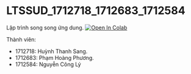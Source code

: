 # LTSSUD_1712718_1712683_1712584
Lập trình song song ứng dung.
[![Open In Colab](https://colab.research.google.com/assets/colab-badge.svg)](https://colab.research.google.com/drive/1V1YkQHvIPv5-THZ0ETgPHOIy2O2teKBN)


Thành viên:
- 1712718: Huỳnh Thanh Sang.
- 1712683: Phạm Hoàng Phương.
- 1712584: Nguyễn Công Lý
